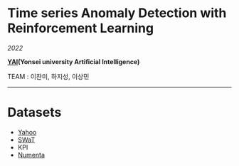 # Time series Anomaly Detection with Reinforcement Learning
*2022*    

**[YAI](https://yai-yonsei.tistory.com)(Yonsei university Artificial Intelligence)**  

TEAM : 이찬미, 하지성, 이상민

---
# Datasets
* [Yahoo](https://yahooresearch.tumblr.com/post/114590420346/a-benchmark-dataset-for-time-series-anomaly)
* [SWaT](https://itrust.sutd.edu.sg/itrust-labs_datasets/)
* KPI
* [Numenta](https://github.com/numenta/NAB)
